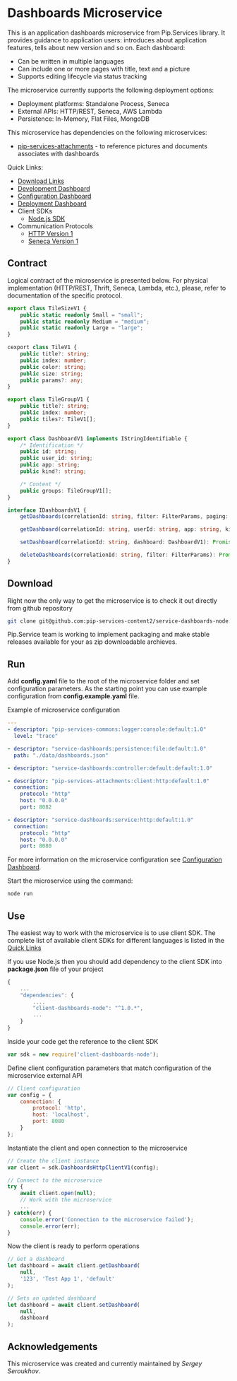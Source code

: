 # Dashboards Microservice

This is an application dashboards microservice from Pip.Services library. 
It provides guidance to application users: introduces about application features, tells about new version and so on.
Each dashboard:
- Can be written in multiple languages
- Can include one or more pages with title, text and a picture
- Supports editing lifecycle via status tracking

The microservice currently supports the following deployment options:
* Deployment platforms: Standalone Process, Seneca
* External APIs: HTTP/REST, Seneca, AWS Lambda
* Persistence: In-Memory, Flat Files, MongoDB

This microservice has dependencies on the following microservices:
- [pip-services-attachments](https://github.com/pip-services-content2/pip-services-attachments-node) - to reference pictures and documents associates with dashboards

<a name="links"></a> Quick Links:

* [Download Links](doc/Downloads.md)
* [Development Dashboard](doc/Development.md)
* [Configuration Dashboard](doc/Configuration.md)
* [Deployment Dashboard](doc/Deployment.md)
* Client SDKs
  - [Node.js SDK](https://github.com/pip-services-content2/client-dashboards-node)
* Communication Protocols
  - [HTTP Version 1](doc/HttpProtocolV1.md)
  - [Seneca Version 1](doc/SenecaProtocolV1.md)

##  Contract

Logical contract of the microservice is presented below. For physical implementation (HTTP/REST, Thrift, Seneca, Lambda, etc.),
please, refer to documentation of the specific protocol.

```typescript
export class TileSizeV1 {
    public static readonly Small = "small";
    public static readonly Medium = "medium";
    public static readonly Large = "large";
}

cexport class TileV1 {
    public title?: string;
    public index: number;
    public color: string;
    public size: string;
    public params?: any;
}

export class TileGroupV1 {
    public title?: string;
    public index: number;
    public tiles?: TileV1[];
}

export class DashboardV1 implements IStringIdentifiable {
    /* Identification */
    public id: string;
    public user_id: string;
    public app: string;
    public kind?: string;

    /* Content */
    public groups: TileGroupV1[];
}

interface IDashboardsV1 {
    getDashboards(correlationId: string, filter: FilterParams, paging: PagingParams): Promise<DataPage<DashboardV1>>;

    getDashboard(correlationId: string, userId: string, app: string, kind: string): Promise<DashboardV1>;

    setDashboard(correlationId: string, dashboard: DashboardV1): Promise<DashboardV1>;

    deleteDashboards(correlationId: string, filter: FilterParams): Promise<void>;
}
```

## Download

Right now the only way to get the microservice is to check it out directly from github repository
```bash
git clone git@github.com:pip-services-content2/service-dashboards-node.git
```

Pip.Service team is working to implement packaging and make stable releases available for your 
as zip downloadable archieves.

## Run

Add **config.yaml** file to the root of the microservice folder and set configuration parameters.
As the starting point you can use example configuration from **config.example.yaml** file. 

Example of microservice configuration
```yaml
---
- descriptor: "pip-services-commons:logger:console:default:1.0"
  level: "trace"

- descriptor: "service-dashboards:persistence:file:default:1.0"
  path: "./data/dashboards.json"

- descriptor: "service-dashboards:controller:default:default:1.0"

- descriptor: "pip-services-attachments:client:http:default:1.0"
  connection:
    protocol: "http"
    host: "0.0.0.0"
    port: 8082

- descriptor: "service-dashboards:service:http:default:1.0"
  connection:
    protocol: "http"
    host: "0.0.0.0"
    port: 8080
```
 
For more information on the microservice configuration see [Configuration Dashboard](Configuration.md).

Start the microservice using the command:
```bash
node run
```

## Use

The easiest way to work with the microservice is to use client SDK. 
The complete list of available client SDKs for different languages is listed in the [Quick Links](#links)

If you use Node.js then you should add dependency to the client SDK into **package.json** file of your project
```javascript
{
    ...
    "dependencies": {
        ....
        "client-dashboards-node": "^1.0.*",
        ...
    }
}
```

Inside your code get the reference to the client SDK
```javascript
var sdk = new require('client-dashboards-node');
```

Define client configuration parameters that match configuration of the microservice external API
```javascript
// Client configuration
var config = {
    connection: {
        protocol: 'http',
        host: 'localhost', 
        port: 8080
    }
};
```

Instantiate the client and open connection to the microservice
```javascript
// Create the client instance
var client = sdk.DashboardsHttpClientV1(config);

// Connect to the microservice
try {
    await client.open(null);
    // Work with the microservice
    ...
} catch(err) {
    console.error('Connection to the microservice failed');
    console.error(err);
}
```

Now the client is ready to perform operations
```javascript
// Get a dashboard
let dashboard = await client.getDashboard(
    null,
    '123', 'Test App 1', 'default'
);
```

```javascript
// Sets an updated dashboard
let dashboard = await client.setDashboard(
    null,
    dashboard
);
```    

## Acknowledgements

This microservice was created and currently maintained by *Sergey Seroukhov*.

